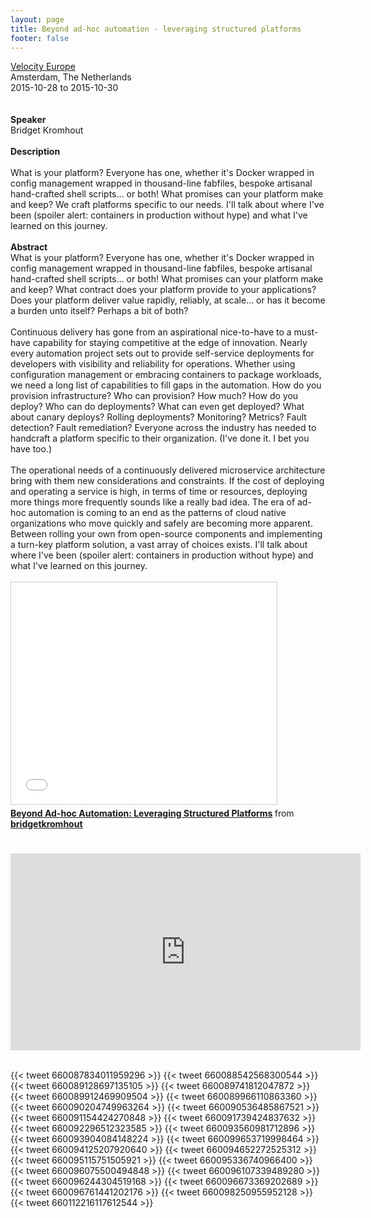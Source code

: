 ```yaml
---
layout: page
title: Beyond ad-hoc automation - leveraging structured platforms
footer: false
---
```


<div class="views-field views-field-nothing">        <span class="field-content views-field-field-details"><a href="http://velocityconf.com/devops-web-performance-eu-2015/public/schedule/detail/45238">Velocity Europe</a><br>Amsterdam, The Netherlands<br><span class="date-display-start">2015-10-28</span> to <span class="date-display-end">2015-10-30</span></span></div>
<br>

<br>
<b>Speaker</b>
<br>
Bridget Kromhout<br>
<br>
<b>Description</b>
<br>
<br>
What is your platform? Everyone has one, whether it's Docker wrapped in config management wrapped in thousand-line fabfiles, bespoke artisanal hand-crafted shell scripts… or both! What promises can your platform make and keep? We craft platforms specific to our needs. I'll talk about where I've been (spoiler alert: containers in production without hype) and what I've learned on this journey.

<br>
<br>
<b>Abstract</b>
<br>
What is your platform? Everyone has one, whether it's Docker wrapped in config management wrapped in thousand-line fabfiles, bespoke artisanal hand-crafted shell scripts… or both! What promises can your platform make and keep? What contract does your platform provide to your applications? Does your platform deliver value rapidly, reliably, at scale... or has it become a burden unto itself? Perhaps a bit of both?

<br>
<br>
Continuous delivery has gone from an aspirational nice-to-have to a must-have capability for staying competitive at the edge of innovation. Nearly every automation project sets out to provide self-service deployments for developers with visibility and reliability for operations. Whether using configuration management or embracing containers to package workloads, we need a long list of capabilities to fill gaps in the automation. How do you provision infrastructure? Who can provision? How much? How do you deploy? Who can do deployments? What can even get deployed? What about canary deploys? Rolling deployments? Monitoring? Metrics? Fault detection? Fault remediation? Everyone across the industry has needed to handcraft a platform specific to their organization. (I've done it. I bet you have too.)
<br>
<br>
The operational needs of a continuously delivered microservice architecture bring with them new considerations and constraints. If the cost of deploying and operating a service is high, in terms of time or resources, deploying more things more frequently sounds like a really bad idea. The era of ad-hoc automation is coming to an end as the patterns of cloud native organizations who move quickly and safely are becoming more apparent. Between rolling your own from open-source components and implementing a turn-key platform solution, a vast array of choices exists. I'll talk about where I've been (spoiler alert: containers in production without hype) and what I've learned on this journey.
<br>
<br>
<iframe src="//www.slideshare.net/slideshow/embed_code/key/oSyycTG9ycn5pP" width="425" height="355" frameborder="0" marginwidth="0" marginheight="0" scrolling="no" style="border:1px solid #CCC; border-width:1px; margin-bottom:5px; max-width: 100%;" allowfullscreen> </iframe> <div style="margin-bottom:5px"> <strong> <a href="//www.slideshare.net/bridgetkromhout/beyond-adhoc-automation-leveraging-structured-platforms" title="Beyond Ad-hoc Automation: Leveraging Structured Platforms" target="_blank">Beyond Ad-hoc Automation: Leveraging Structured Platforms</a> </strong> from <strong><a href="//www.slideshare.net/bridgetkromhout" target="_blank">bridgetkromhout</a></strong> </div>


<br>
<br>
<iframe width="560" height="315" src="https://www.youtube.com/embed/oTHoZEflbac" frameborder="0" allowfullscreen></iframe>
<br>
<br>

{{< tweet 660087834011959296 >}}
{{< tweet 660088542568300544 >}}
{{< tweet 660089128697135105 >}}
{{< tweet 660089741812047872 >}}
{{< tweet 660089912469909504 >}}
{{< tweet 660089966110863360 >}}
{{< tweet 660090204749963264 >}}
{{< tweet 660090536485867521 >}}
{{< tweet 660091154424270848 >}}
{{< tweet 660091739424837632 >}}
{{< tweet 660092296512323585 >}}
{{< tweet 660093560981712896 >}}
{{< tweet 660093904084148224 >}}
{{< tweet 660099653719998464 >}}
{{< tweet 660094125207920640 >}}
{{< tweet 660094652272525312 >}}
{{< tweet 660095115751505921 >}}
{{< tweet 660095336740966400 >}}
{{< tweet 660096075500494848 >}}
{{< tweet 660096107339489280 >}}
{{< tweet 660096244304519168 >}}
{{< tweet 660096673369202689 >}}
{{< tweet 660096761441202176 >}}
{{< tweet 660098250955952128 >}}
{{< tweet 660112216117612544 >}}
